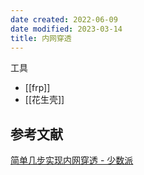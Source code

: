 ```yaml
---
date created: 2022-06-09
date modified: 2023-03-14
title: 内网穿透
---
```


工具

- [[frp]]
- [[花生壳]]

## 参考文献

[简单几步实现内网穿透 - 少数派](cubox://card?id=ff80808180d09c820180d7319f8107db)
